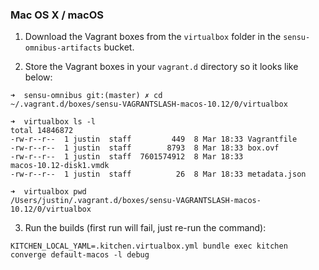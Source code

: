 ### Mac OS X / macOS

1. Download the Vagrant boxes from the `virtualbox` folder in the `sensu-omnibus-artifacts` bucket.

2. Store the Vagrant boxes in your `vagrant.d` directory so it looks
   like below:

  ```
  ➜  sensu-omnibus git:(master) ✗ cd
  ~/.vagrant.d/boxes/sensu-VAGRANTSLASH-macos-10.12/0/virtualbox
  
  ➜  virtualbox ls -l
  total 14846872
  -rw-r--r--  1 justin  staff         449  8 Mar 18:33 Vagrantfile
  -rw-r--r--  1 justin  staff        8793  8 Mar 18:33 box.ovf
  -rw-r--r--  1 justin  staff  7601574912  8 Mar 18:33
  macos-10.12-disk1.vmdk
  -rw-r--r--  1 justin  staff          26  8 Mar 18:33 metadata.json
  
  ➜  virtualbox pwd
  /Users/justin/.vagrant.d/boxes/sensu-VAGRANTSLASH-macos-10.12/0/virtualbox
  ```

3. Run the builds (first run will fail, just re-run the command):

  ```
  KITCHEN_LOCAL_YAML=.kitchen.virtualbox.yml bundle exec kitchen converge default-macos -l debug
  ```
